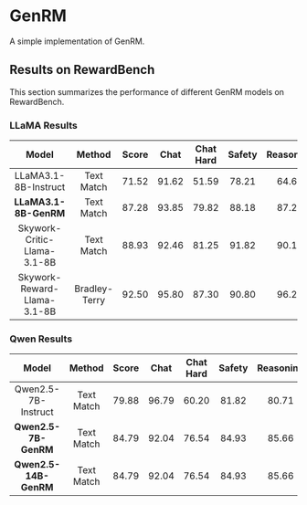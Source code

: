 # GenRM

A simple implementation of GenRM. 

## Results on RewardBench

This section summarizes the performance of different GenRM models on RewardBench. 

### LLaMA Results

|            Model             |     Method     | Score  |  Chat  | Chat Hard | Safety | Reasoning |
| :---------------------------:| :------------: | :----: | :----: | :-------: | :----: | :-------: |
|   LLaMA3.1-8B-Instruct       |   Text Match   | 71.52  | 91.62  |   51.59   | 78.21  |   64.67   |
|   **LLaMA3.1-8B-GenRM**      |   Text Match   | 87.28  | 93.85  |   79.82   | 88.18  |   87.28   |
| Skywork-Critic-Llama-3.1-8B  |   Text Match   | 88.93  | 92.46  |   81.25   | 91.82  |   90.18   |
| Skywork-Reward-Llama-3.1-8B  |  Bradley-Terry | 92.50  | 95.80  |   87.30   | 90.80  |   96.20   |

### Qwen Results

|            Model             |     Method     | Score  |  Chat  | Chat Hard | Safety | Reasoning |
| :---------------------------:| :------------: | :----: | :----: | :-------: | :----: | :-------: |
|   Qwen2.5-7B-Instruct        |   Text Match   | 79.88  | 96.79  |   60.20   | 81.82  |   80.71   |
|   **Qwen2.5-7B-GenRM**       |   Text Match   | 84.79  | 92.04  |   76.54   | 84.93  |   85.66   |
|   **Qwen2.5-14B-GenRM**      |   Text Match   | 84.79  | 92.04  |   76.54   | 84.93  |   85.66   |
